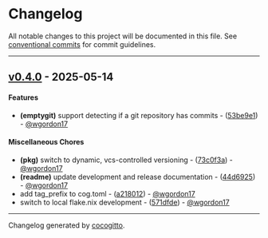 # Changelog
All notable changes to this project will be documented in this file. See [conventional commits](https://www.conventionalcommits.org/) for commit guidelines.

- - -
## [v0.4.0](https://github.com/gordon-code/jijna2-git-dir/compare/571dfde5625dc50a12f1dd2ec7aad43b661f61d9..v0.4.0) - 2025-05-14
#### Features
- **(emptygit)** support detecting if a git repository has commits - ([53be9e1](https://github.com/gordon-code/jijna2-git-dir/commit/53be9e1a37e1055c5e2b323b3ff19174e60bdf28)) - [@wgordon17](https://github.com/wgordon17)
#### Miscellaneous Chores
- **(pkg)** switch to dynamic, vcs-controlled versioning - ([73c0f3a](https://github.com/gordon-code/jijna2-git-dir/commit/73c0f3a4c339e6a7d3b79cc934d528bd6a5f0dae)) - [@wgordon17](https://github.com/wgordon17)
- **(readme)** update development and release documentation - ([44d6925](https://github.com/gordon-code/jijna2-git-dir/commit/44d69257b3d25330def7652cbc71583e33c94341)) - [@wgordon17](https://github.com/wgordon17)
- add tag_prefix to cog.toml - ([a218012](https://github.com/gordon-code/jijna2-git-dir/commit/a2180128a1fcba28d2172a69ebf55104ffe115eb)) - [@wgordon17](https://github.com/wgordon17)
- switch to local flake.nix development - ([571dfde](https://github.com/gordon-code/jijna2-git-dir/commit/571dfde5625dc50a12f1dd2ec7aad43b661f61d9)) - [@wgordon17](https://github.com/wgordon17)

- - -

Changelog generated by [cocogitto](https://github.com/cocogitto/cocogitto).